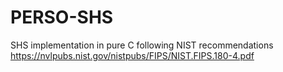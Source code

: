 # PERSO-SHS
SHS implementation in pure C following NIST recommendations
https://nvlpubs.nist.gov/nistpubs/FIPS/NIST.FIPS.180-4.pdf
